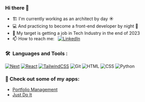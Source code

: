 ### Hi there 👋

- 🏗️ I'm currently working as an architect by day ☀️
- 💻 And practicing to become a front-end developer by night 🌙
- 🎯 My target is getting a job in Tech Industry in the end of 2023
- 📫 How to reach me: &nbsp; [![LinkedIn][LinkedIn]][LinkedIn-url]

### 🛠 &nbsp;Languages and Tools :
[![Next][Next.js]][Next-url]
[![React][React.js]][React-url]
[![TailwindCSS][TailwindCSS]][TailwindCSS-url]
![Git][Git]
![HTML][HTML]
![CSS][CSS]
![Python][Python]

### 🔎 Check out some of my apps:
- [Portfolio Management][portfolio-management-url]
- [Just Do It][just-do-it-url]

<!-- MARKDOWN LINKS & IMAGES -->
[LinkedIn]: https://img.shields.io/badge/-cuongcode-blue?style=flat-square&logo=Linkedin&logoColor=white
[LinkedIn-url]: https://www.linkedin.com/in/cong-cuong-nguyen-front-end-developer/

[just-do-it-url]: https://todo-app-cuongcode.vercel.app/
[portfolio-management-url]: https://portfolio-management-pi.vercel.app/

[Next.js]: https://img.shields.io/badge/next.js-000000?style=for-the-badge&logo=nextdotjs&logoColor=white
[Next-url]: https://nextjs.org/
[React.js]: https://img.shields.io/badge/React-20232A?style=for-the-badge&logo=react&logoColor=61DAFB
[React-url]: https://reactjs.org/
[TailwindCSS]: https://img.shields.io/badge/TailwindCSS-20232A?style=for-the-badge&logo=tailwindcss&logoColor=61DAFB
[TailwindCSS-url]: https://tailwindcss.com/
[Git]: https://img.shields.io/badge/Git-20232A?style=for-the-badge&logo=git&logoColor=f24a31
[HTML]: https://img.shields.io/badge/HTML-20232A?style=for-the-badge&logo=html5&logoColor=f24a31
[CSS]: https://img.shields.io/badge/CSS-20232A?style=for-the-badge&logo=css3&logoColor=3a96cd
[Python]: https://img.shields.io/badge/Python-20232A?style=for-the-badge&logo=python&logoColor=f6cb4c
